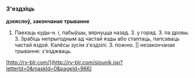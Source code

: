 ### З'ездзіць
**дзеяслоў, закончанае трыванне**

1. Паехаць куды-н. і, пабыўшы, вярнуцца назад. З. у горад. З. па дровы. 3. Зрабіць непрыгодным ад частай язды або стаптаць, папсаваць частай яздой. Калёсы зусім з'ездзілі. З. пожню. || незакончанае трыванне: з'езджваць.

<a rel="author">[http://rv-blr.com/](http://rv-blr.com/slounik.jsp?letterId=0&maskId=0&pageId=966)</a>

